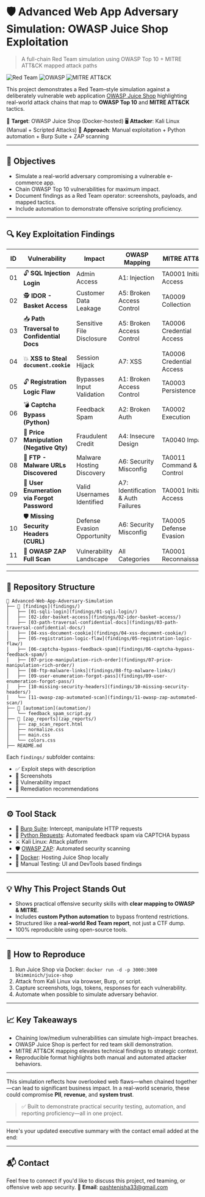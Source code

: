 # 🛡️ Advanced Web App Adversary Simulation: OWASP Juice Shop Exploitation

> A full-chain Red Team simulation using OWASP Top 10 + MITRE ATT\&CK mapped attack paths

![Red Team](https://img.shields.io/badge/type-Red%20Team-critical?style=for-the-badge\&logo=hackthebox)
![OWASP](https://img.shields.io/badge/OWASP-Top%2010-blueviolet?style=for-the-badge\&logo=owasp)
![MITRE ATT\&CK](https://img.shields.io/badge/MITRE%20ATT%26CK-Mapped-yellow?style=for-the-badge)

This project demonstrates a Red Team–style simulation against a deliberately vulnerable web application [OWASP Juice Shop](https://owasp.org/www-project-juice-shop/) highlighting real-world attack chains that map to **OWASP Top 10** and **MITRE ATT\&CK** tactics.

📍 **Target**: OWASP Juice Shop (Docker-hosted)
🖥️ **Attacker**: Kali Linux (Manual + Scripted Attacks)
🧪 **Approach**: Manual exploitation + Python automation + Burp Suite + ZAP scanning

---

## 🎯 Objectives

* Simulate a real-world adversary compromising a vulnerable e-commerce app.
* Chain OWASP Top 10 vulnerabilities for maximum impact.
* Document findings as a Red Team operator: screenshots, payloads, and mapped tactics.
* Include automation to demonstrate offensive scripting proficiency.

---

## 🔍 Key Exploitation Findings

| ID | Vulnerability                               | Impact                      | OWASP Mapping                      | MITRE ATT\&CK            |
| -- | ------------------------------------------- | --------------------------- | ---------------------------------- | ------------------------ |
| 01 | 🔓 **SQL Injection Login**                  | Admin Access                | A1: Injection                      | TA0001 Initial Access    |
| 02 | 🕵️ **IDOR - Basket Access**                | Customer Data Leakage       | A5: Broken Access Control          | TA0009 Collection        |
| 03 | 📥 **Path Traversal to Confidential Docs**  | Sensitive File Disclosure   | A5: Broken Access Control          | TA0006 Credential Access |
| 04 | 💥 **XSS to Steal `document.cookie`**       | Session Hijack              | A7: XSS                            | TA0006 Credential Access |
| 05 | 🔓 **Registration Logic Flaw**              | Bypasses Input Validation   | A1: Broken Access Control          | TA0003 Persistence       |
| 06 | 💣 **Captcha Bypass (Python)**              | Feedback Spam               | A2: Broken Auth                    | TA0002 Execution         |
| 07 | 💸 **Price Manipulation (Negative Qty)**    | Fraudulent Credit           | A4: Insecure Design                | TA0040 Impact            |
| 08 | 🧨 **FTP - Malware URLs Discovered**        | Malware Hosting Discovery   | A6: Security Misconfig             | TA0011 Command & Control |
| 09 | 📧 **User Enumeration via Forgot Password** | Valid Usernames Identified  | A7: Identification & Auth Failures | TA0001 Initial Access    |
| 10 | 🛡️ **Missing Security Headers (CURL)**     | Defense Evasion Opportunity | A6: Security Misconfig             | TA0005 Defense Evasion   |
| 11 | 🧪 **OWASP ZAP Full Scan**                  | Vulnerability Landscape     | All Categories                     | TA0001 Reconnaissance    |

---

## 📂 Repository Structure

```plaintext
📁 Advanced-Web-App-Adversary-Simulation
├── 📁 [findings](findings/)
│   ├── [01-sqli-login](findings/01-sqli-login/)
│   ├── [02-idor-basket-access](findings/02-idor-basket-access/)
│   ├── [03-path-traversal-confidential-docs](findings/03-path-traversal-confidential-docs/)
│   ├── [04-xss-document-cookie](findings/04-xss-document-cookie/)
│   ├── [05-registration-logic-flaw](findings/05-registration-logic-flaw/)
│   ├── [06-captcha-bypass-feedback-spam](findings/06-captcha-bypass-feedback-spam/)
│   ├── [07-price-manipulation-rich-order](findings/07-price-manipulation-rich-order/)
│   ├── [08-ftp-malware-links](findings/08-ftp-malware-links/)
│   ├── [09-user-enumeration-forgot-pass](findings/09-user-enumeration-forgot-pass/)
│   ├── [10-missing-security-headers](findings/10-missing-security-headers/)
│   └── [11-owasp-zap-automated-scan](findings/11-owasp-zap-automated-scan/)
├── 📁 [automation](automation/)
│   └── feedback_spam_script.py
├── 📁 [zap_reports](zap_reports/)
│   ├── zap_scan_report.html
│   ├── normalize.css
│   ├── main.css
│   └── colors.css
├── README.md
```

Each `findings/` subfolder contains:

* ✅ Exploit steps with description
* 📸 Screenshots
* 🔐 Vulnerability impact
* 🔁 Remediation recommendations

---

## ⚙️ Tool Stack

* 🔎 [Burp Suite](https://portswigger.net/burp): Intercept, manipulate HTTP requests
* 🐍 [Python Requests](https://pypi.org/project/requests/): Automated feedback spam via CAPTCHA bypass
* ⚔️ Kali Linux: Attack platform
* 🛡️ [OWASP ZAP](https://www.zaproxy.org/): Automated security scanning
* 🐳 [Docker](https://www.docker.com/): Hosting Juice Shop locally
* 📸 Manual Testing: UI and DevTools based findings

---

## 💡 Why This Project Stands Out

* Shows practical offensive security skills with **clear mapping to OWASP & MITRE**.
* Includes **custom Python automation** to bypass frontend restrictions.
* Structured like a **real-world Red Team report**, not just a CTF dump.
* 100% reproducible using open-source tools.

---

## 🧭 How to Reproduce

1. Run Juice Shop via Docker:
   `docker run -d -p 3000:3000 bkimminich/juice-shop`
2. Attack from Kali Linux via browser, Burp, or script.
3. Capture screenshots, logs, tokens, responses for each vulnerability.
4. Automate when possible to simulate adversary behavior.

---

## 📈 Key Takeaways

* Chaining low/medium vulnerabilities can simulate high-impact breaches.
* OWASP Juice Shop is perfect for red team skill demonstration.
* MITRE ATT\&CK mapping elevates technical findings to strategic context.
* Reproducible format highlights both manual and automated attacker behaviors.

---

This simulation reflects how overlooked web flaws—when chained together—can lead to significant business impact. In a real-world scenario, these could compromise **PII**, **revenue**, and **system trust**.

> ✅ Built to demonstrate practical security testing, automation, and reporting proficiency—all in one project.

---

Here's your updated executive summary with the contact email added at the end:

---

## 📬 Contact

Feel free to connect if you'd like to discuss this project, red teaming, or offensive web app security.
📧 **Email**: [pashtenisha33@gmail.com](mailto:pashtenisha33@gmail.com)



